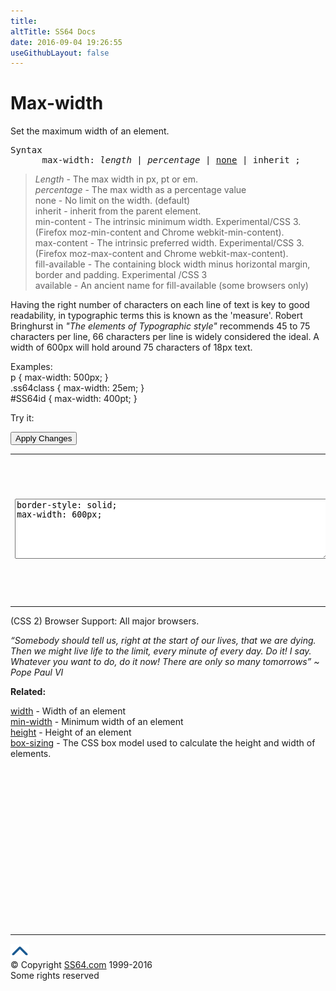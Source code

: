 ```yaml
---
title:
altTitle: SS64 Docs
date: 2016-09-04 19:26:55
useGithubLayout: false
---
```

<!-- #BeginLibraryItem "/Library/head_css.lbi" --><!-- #EndLibraryItem --><h1>Max-width</h1>
<p>Set the maximum width of an element.</p>
<pre>Syntax
      max-width: <i>length</i> | <i>percentage</i> | <u>none</u> | inherit ;</pre>
<blockquote>
<p> <span class="code"><i>Length</i></span> - The max width  in <span class="code">px, pt</span> or <span class="code">em</span>.<br>
<span class="code"><i>percentage</i></span> - 
The max width as a percentage value<br>
<span class="code">none</span> - No limit on the width. (default)<br>
<span class="code">inherit</span> - inherit from the parent element.<br>
<span class="code">min-content</span> - The intrinsic minimum width. Experimental/CSS 3. (Firefox <span class="code">moz-min-content</span> and Chrome <span class="code">webkit-min-content</span>).<br>
<span class="code">max-content</span> - The intrinsic preferred width. Experimental/CSS 3. (Firefox <span class="code">moz-max-content</span> and Chrome <span class="code">webkit-max-content</span>).<br>
<span class="code">fill-available</span> - The containing block width minus horizontal margin, border and padding. Experimental /CSS 3<br>
<span class="code">available</span> - An ancient name for fill-available (some browsers only)</p>
</blockquote>
<p>Having the right number of characters on each line of text is key to good readability, in typographic terms this is known as the 'measure'. Robert Bringhurst in<i> "The elements of Typographic style"</i> recommends 45 to 75 characters per line, 66 characters per line is widely considered the ideal. A width of 600px will hold around 75 characters of 18px text.</p>
<p>Examples:<br>
  <span class="code">p { max-width: 500px; }<br>
    .ss64class { max-width: 25em; }</span><br>
    <span class="code">#SS64id { max-width: 400pt;  }</span>    <br>
</p>
<p>Try it:</p><input type="button" onclick="ApplyStyle()" value="Apply Changes">
<table>
  <tbody><tr>
    <td><textarea name="tryit" id="trycode" cols="60" rows="6" onfocus="this.style.background='#fff';" onblur="this.style.background='#eee';" tabindex="1">border-style: solid;
max-width: 600px;
</textarea></td>
    <td><div id="tryresult">This is a sample of text with a CSS border. The border helps to display the width of the element. </div></td>
  </tr>
</tbody></table>
<p>(CSS 2) Browser Support:  All major browsers.</p>
<p class="quote"><i>“Somebody should tell us, right at the start of our lives, that we are dying. Then we might live life to the limit, every minute of every day. Do it! I say. Whatever you want to do, do it now! There are only so many tomorrows”   ~ Pope Paul VI</i></p><p><b>Related:</b></p>
<p><a href="width.html">width</a> - Width of an element<br>
<a href="min-width.html">min-width</a> - Minimum width of an element<br>
<a href="height.html">height</a> - Height of an element<br>
<a href="box-sizing.html">box-sizing</a> - The CSS box model used to calculate the height and width of elements.</p><!-- #BeginLibraryItem "/Library/foot_css.lbi" --><p>
<!-- CSS -->
<ins class="adsbygoogle" style="display:inline-block;width:300px;height:250px" data-ad-client="ca-pub-6140977852749469" data-ad-slot="2739097502"></ins>
<script>
(adsbygoogle = window.adsbygoogle || []).push({});
</script></p>
<hr>
<div id="bl" class="footer"><a href="max-width.html#"><img src="../images/top.png" width="30" height="22" alt="Back to the Top"></a></div>
<div id="br" class="footer, tagline">© Copyright <a href="http://ss64.com/">SS64.com</a> 1999-2016<br>
Some rights reserved</div><!-- #EndLibraryItem -->

